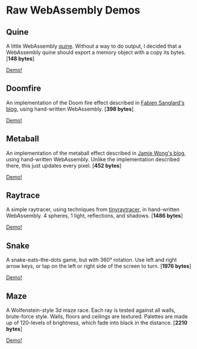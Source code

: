 # Raw WebAssembly Demos

## Quine

A little WebAssembly [quine][9]. Without a way to do output, I decided that a
WebAssembly quine should export a memory object with a copy its bytes. [**148 bytes**]

[Demo!][10]

## Doomfire

An implementation of the Doom fire effect described in
[Fabien Sanglard's blog][1], using hand-written WebAssembly. [**398 bytes**]

[Demo!][2]

## Metaball

An implementation of the metaball effect described in [Jamie Wong's blog][3],
using hand-written WebAssembly. Unlike the implementation described there, this
just updates every pixel. [**452 bytes**]

[Demo!][4]

## Raytrace

A simple raytracer, using techniques from [tinyraytracer][5], in hand-written
WebAssembly. 4 spheres, 1 light, reflections, and shadows. [**1486 bytes**]

[Demo!][6]

## Snake

A snake-eats-the-dots game, but with 360° rotation. Use left and right arrow
keys, or tap on the left or right side of the screen to turn. [**1976 bytes**]

[Demo!][7]

## Maze

A Wolfenstein-style 3d maze race. Each ray is tested against all walls,
brute-force style. Walls, floors and ceilings are textured. Palettes are made
up of 120-levels of brightness, which fade into black in the distance. [**2210 bytes**]

[Demo!][8]

[1]: http://fabiensanglard.net/doom_fire_psx/index.html
[2]: https://binji.github.io/raw-wasm/doomfire
[3]: http://jamie-wong.com/2014/08/19/metaballs-and-marching-squares/
[4]: https://binji.github.io/raw-wasm/metaball
[5]: https://github.com/ssloy/tinyraytracer/wiki/Part-1:-understandable-raytracing
[6]: https://binji.github.io/raw-wasm/raytrace
[7]: https://binji.github.io/raw-wasm/snake
[8]: https://binji.github.io/raw-wasm/maze
[9]: https://en.wikipedia.org/wiki/Quine_(computing)
[10]: https://binji.github.io/raw-wasm/quine
